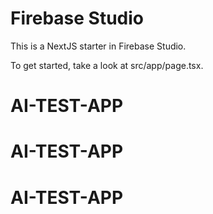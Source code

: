 # Firebase Studio

This is a NextJS starter in Firebase Studio.

To get started, take a look at src/app/page.tsx.
# AI-TEST-APP
# AI-TEST-APP
# AI-TEST-APP
